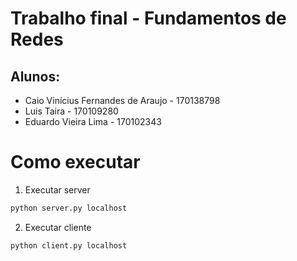 # Trabalho final - Fundamentos de Redes

## Alunos:
- Caio Vinícius Fernandes de Araujo - 170138798
- Luis Taira			                - 170109280
- Eduardo Vieira Lima                        - 170102343


# Como executar
1. Executar server
```bash
python server.py localhost
```
2. Executar cliente
```bash
python client.py localhost
````

